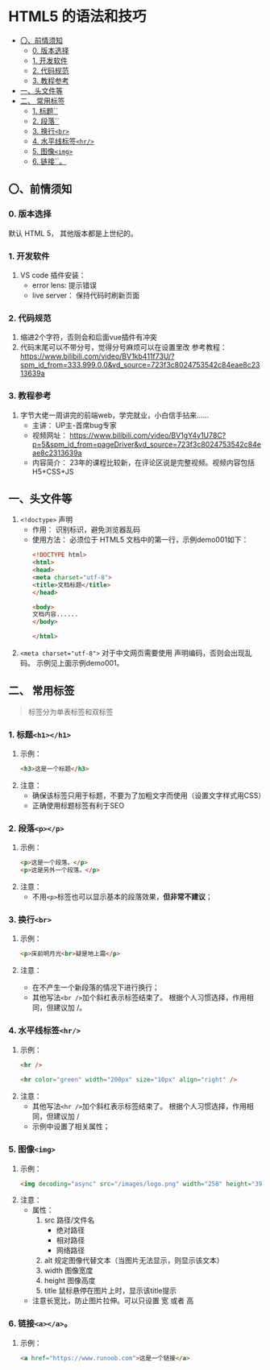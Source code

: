 # HTML5 的语法和技巧


<!-- @import "[TOC]" {cmd="toc" depthFrom=2 depthTo=6 orderedList=false} -->

<!-- code_chunk_output -->

- [〇、前情须知](#〇-前情须知)
  - [0. 版本选择](#0-版本选择)
  - [1. 开发软件](#1-开发软件)
  - [2. 代码规范](#2-代码规范)
  - [3. 教程参考](#3-教程参考)
- [一、头文件等](#一-头文件等)
- [二、 常用标签](#二--常用标签)
  - [1. 标题``](#1-标题h1h1)
  - [2. 段落``](#2-段落pp)
  - [3. 换行`<br>`](#3-换行br)
  - [4. 水平线标签`<hr/>`](#4-水平线标签hr)
  - [5. 图像`<img>`](#5-图像img)
  - [6. 链接``。](#6-链接aa)

<!-- /code_chunk_output -->


## 〇、前情须知
### 0. 版本选择
默认 HTML 5， 其他版本都是上世纪的。 
### 1. 开发软件
1. VS code
    插件安装：
    + error lens: 提示错误
    + live server： 保持代码时刷新页面

### 2. 代码规范
1. 缩进2个字符，否则会和后面vue插件有冲突
2. 代码末尾可以不带分号，觉得分号麻烦可以在设置里改
    参考教程： https://www.bilibili.com/video/BV1kb411f73U/?spm_id_from=333.999.0.0&vd_source=723f3c8024753542c84eae8c2313639a


### 3. 教程参考
1. 字节大佬一周讲完的前端web，学完就业，小白信手拈来……
    + 主讲： UP主-首席bug专家
    + 视频网址： https://www.bilibili.com/video/BV1gY4y1U78C?p=5&spm_id_from=pageDriver&vd_source=723f3c8024753542c84eae8c2313639a
    + 内容简介： 23年的课程比较新，在评论区说是完整视频。视频内容包括H5+CSS+JS
    

## 一、头文件等
1.  `<!doctype>` 声明
    + 作用： 识别标识，避免浏览器乱码
    + 使用方法： 
        必须位于 HTML5 文档中的第一行，示例demo001如下：
        ```html
        <!DOCTYPE html>
        <html> 
        <head>
        <meta charset="utf-8">
        <title>文档标题</title>
        </head>
        
        <body>
        文档内容......
        </body>
        
        </html>
        ```
2. `<meta charset="utf-8">`
    对于中文网页需要使用 <meta charset="utf-8"> 声明编码，否则会出现乱码。
    示例见上面示例demo001。


## 二、 常用标签
> 标签分为单表标签和双标签

### 1. 标题`<h1></h1>`
1. 示例： 
    ```html
    <h3>这是一个标题</h3>
    ```
2. 注意：
    + 确保该标签只用于标题，不要为了加粗文字而使用（设置文字样式用CSS）
    + 正确使用标题标签有利于SEO

### 2. 段落`<p></p>`
1. 示例： 
    ```html
    <p>这是一个段落。</p>
    <p>这是另外一个段落。</p>
    ```
2. 注意： 
    + 不用`<p>`标签也可以显示基本的段落效果，**但非常不建议**；

### 3. 换行`<br>`
1. 示例：
    ```HTML
    <p>床前明月光<br>疑是地上霜</p>
    ```

2. 注意： 
    + 在不产生一个新段落的情况下进行换行；
    + 其他写法`<br />`加个斜杠表示标签结束了。 根据个人习惯选择，作用相同，但建议加 /。

### 4. 水平线标签`<hr/>`
1. 示例： 
    ```HTML
    <hr />
  
    <hr color="green" width="200px" size="10px" align="right" />
    ```
2. 注意：
    + 其他写法`<hr />`加个斜杠表示标签结束了。 根据个人习惯选择，作用相同，但建议加 /
    + 示例中设置了相关属性；


### 5. 图像`<img>`
1. 示例： 
    ```html
    <img decoding="async" src="/images/logo.png" width="258" height="39" />
    ```
2. 注意：
    + 属性：
        1. src 路径/文件名
            - 绝对路径
            - 相对路径
            - 网络路径
        2. alt 规定图像代替文本（当图片无法显示，则显示该文本）
        3. width 图像宽度
        4. height 图像高度
        5. title 鼠标悬停在图片上时，显示该title提示
    + 注意长宽比，防止图片拉伸。可以只设置 宽 或者 高 
            
### 6. 链接`<a></a>`。
1. 示例： 
    ```html
    <a href="https://www.runoob.com">这是一个链接</a>
    ```
